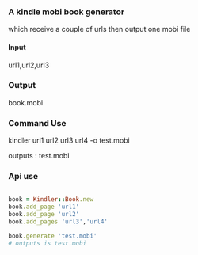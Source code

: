 ### A kindle mobi book generator
which receive a couple of urls then output one mobi file

#### Input
url1,url2,url3


### Output

book.mobi

### Command Use
kindler url1 url2 url3 url4 -o test.mobi

outputs : test.mobi

### Api use
```ruby

book = Kindler::Book.new
book.add_page 'url1'
book.add_page 'url2'
book.add_pages 'url3','url4'

book.generate 'test.mobi'
# outputs is test.mobi
```


